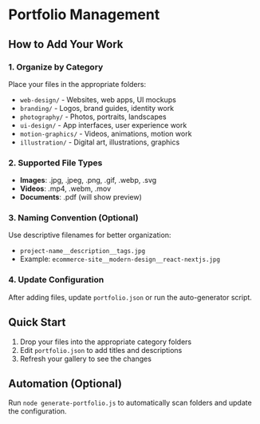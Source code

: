 # Portfolio Management

## How to Add Your Work

### 1. Organize by Category
Place your files in the appropriate folders:
- `web-design/` - Websites, web apps, UI mockups
- `branding/` - Logos, brand guides, identity work
- `photography/` - Photos, portraits, landscapes
- `ui-design/` - App interfaces, user experience work
- `motion-graphics/` - Videos, animations, motion work
- `illustration/` - Digital art, illustrations, graphics

### 2. Supported File Types
- **Images**: .jpg, .jpeg, .png, .gif, .webp, .svg
- **Videos**: .mp4, .webm, .mov
- **Documents**: .pdf (will show preview)

### 3. Naming Convention (Optional)
Use descriptive filenames for better organization:
- `project-name__description__tags.jpg`
- Example: `ecommerce-site__modern-design__react-nextjs.jpg`

### 4. Update Configuration
After adding files, update `portfolio.json` or run the auto-generator script.

## Quick Start
1. Drop your files into the appropriate category folders
2. Edit `portfolio.json` to add titles and descriptions
3. Refresh your gallery to see the changes

## Automation (Optional)
Run `node generate-portfolio.js` to automatically scan folders and update the configuration.